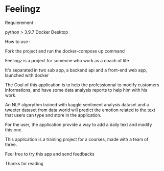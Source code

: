 # Feelingz
Requierement :

  python > 3.9.7
  Docker Desktop
  
How to use : 

  Fork the project and run the docker-compose up command
  
Feelingz is a project for someone who work as a coach of life

It's separated in two sub app, a backend api and a front-end web app, launched with docker

The Goal of this application is to help the professionnal to modify customers informations,
and have some data analysis reports to help him with his work.

An NLP algorythm trained with kaggle sentiment analysis dataset and a tweeter dataset from data.world 
will predict the emotion related to the text that users can type and store in the application.

For the user, the application provide a way to add a daily text and modify this one.

This application is a training project for a courses, made with a team of three.

Feel free to try this app and send feedbacks

Thanks for reading
